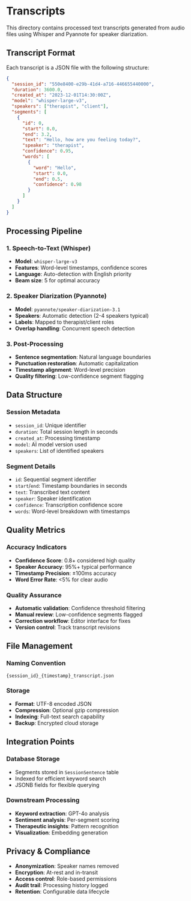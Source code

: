 # Transcripts

This directory contains processed text transcripts generated from audio files using Whisper and Pyannote for speaker diarization.

## Transcript Format

Each transcript is a JSON file with the following structure:

```json
{
  "session_id": "550e8400-e29b-41d4-a716-446655440000",
  "duration": 3600.0,
  "created_at": "2023-12-01T14:30:00Z",
  "model": "whisper-large-v3",
  "speakers": ["therapist", "client"],
  "segments": [
    {
      "id": 0,
      "start": 0.0,
      "end": 3.2,
      "text": "Hello, how are you feeling today?",
      "speaker": "therapist",
      "confidence": 0.95,
      "words": [
        {
          "word": "Hello",
          "start": 0.0,
          "end": 0.5,
          "confidence": 0.98
        }
      ]
    }
  ]
}
```

## Processing Pipeline

### 1. Speech-to-Text (Whisper)
- **Model**: `whisper-large-v3`
- **Features**: Word-level timestamps, confidence scores
- **Language**: Auto-detection with English priority
- **Beam size**: 5 for optimal accuracy

### 2. Speaker Diarization (Pyannote)
- **Model**: `pyannote/speaker-diarization-3.1`
- **Speakers**: Automatic detection (2-4 speakers typical)
- **Labels**: Mapped to therapist/client roles
- **Overlap handling**: Concurrent speech detection

### 3. Post-Processing
- **Sentence segmentation**: Natural language boundaries
- **Punctuation restoration**: Automatic capitalization
- **Timestamp alignment**: Word-level precision
- **Quality filtering**: Low-confidence segment flagging

## Data Structure

### Session Metadata
- `session_id`: Unique identifier
- `duration`: Total session length in seconds
- `created_at`: Processing timestamp
- `model`: AI model version used
- `speakers`: List of identified speakers

### Segment Details
- `id`: Sequential segment identifier
- `start`/`end`: Timestamp boundaries in seconds
- `text`: Transcribed text content
- `speaker`: Speaker identification
- `confidence`: Transcription confidence score
- `words`: Word-level breakdown with timestamps

## Quality Metrics

### Accuracy Indicators
- **Confidence Score**: 0.8+ considered high quality
- **Speaker Accuracy**: 95%+ typical performance
- **Timestamp Precision**: ±100ms accuracy
- **Word Error Rate**: <5% for clear audio

### Quality Assurance
- **Automatic validation**: Confidence threshold filtering
- **Manual review**: Low-confidence segments flagged
- **Correction workflow**: Editor interface for fixes
- **Version control**: Track transcript revisions

## File Management

### Naming Convention
```
{session_id}_{timestamp}_transcript.json
```

### Storage
- **Format**: UTF-8 encoded JSON
- **Compression**: Optional gzip compression
- **Indexing**: Full-text search capability
- **Backup**: Encrypted cloud storage

## Integration Points

### Database Storage
- Segments stored in `SessionSentence` table
- Indexed for efficient keyword search
- JSONB fields for flexible querying

### Downstream Processing
- **Keyword extraction**: GPT-4o analysis
- **Sentiment analysis**: Per-segment scoring
- **Therapeutic insights**: Pattern recognition
- **Visualization**: Embedding generation

## Privacy & Compliance

- **Anonymization**: Speaker names removed
- **Encryption**: At-rest and in-transit
- **Access control**: Role-based permissions
- **Audit trail**: Processing history logged
- **Retention**: Configurable data lifecycle
